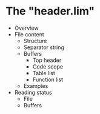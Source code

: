 # The "header.lim"

* Overview
* File content
	* Structure
	* Separator string
	* Buffers
		* Top header
		* Code scope
		* Table list
		* Function list
	* Examples
* Reading status
	* File
	* Buffers
